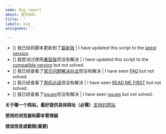 ```yaml
---
name: Bug report
about: 提交BUG
title: ''
labels: bug
assignees: ''

---
```


<!-- 请确认问题可以复现 | Please confirm that the problem can be reproduced -->
<!-- 提交问题前请确认已进行以下操作，确认请在`[]`中打`x`-->
<!-- Please confirm the following before submitting a question, if confirmed, enter `x` in `[]` -->

- [] 我已经将脚本更新到了[最新版](https://github.com/HCLonely/auto-task-new/raw/main/dist/auto-task-v4.user.js) | I have updated this script to the [latest version](https://github.com/HCLonely/auto-task-new/raw/main/dist/auto-task-v4.user.js).
- [] 我尝试过使用[兼容版](https://github.com/HCLonely/auto-task-new/raw/main/dist/auto-task-v4.compatibility.user.js)但没有解决 | I have updated this script to the [compatible version](https://github.com/HCLonely/auto-task-new/raw/main/dist/auto-task-v4.compatibility.user.js) but not solved.
- [] 我已经查看了[常见问题解决办法](https://auto-task-doc.js.org/FAQ/)但没有解决 | I have seen [FAQ](https://auto-task-doc.js.org/en/FAQ/) but not solved.
- [] 我已经查看了[用前必读](https://auto-task-doc.js.org/guide/#用前必读)但没有解决 | I have seen [READ ME FIRST](https://auto-task-doc.js.org/en/guide/#read-me-first) but not solved.
- [] 我已经查看了[issues](https://github.com/HCLonely/auto-task-v4/issues)但没有解决 | I have seen [issues](https://github.com/HCLonely/auto-task-v4/issues) but not solved.

**关于哪一个网站，最好提供具体网址（必需）**[支持的网站](https://auto-task-doc.js.org/guide/#支持的网站)
<!-- Which website? It is better to provide a specific URL(required). [Supported website](https://auto-task-doc.js.org/en/guide/#supported-sites-and-tasks) -->


**使用的浏览器和脚本管理器**
<!-- Browser(Chrome/Firefox/Opera/...) & Script Manager(Greasemonkey/Tampermonkey/Violentmonkey/...) -->


**错误信息或截图(重要)**
<!-- 脚本直接报告的内部错误信息, 或者浏览器开发者工具(F12 或 Ctrl+Shift+I 召唤)里Console一栏的输出, 建议将设置中的"控制台输出详细信息打开" -->
<!-- Error message or Screenshot(important) -->
<!-- The internal error information reported directly by the script, or the output in the Console column of the browser developer tools (F12 or Ctrl+Shift+I call), it is recommended to turn on the "showLogs" in the settings. -->
